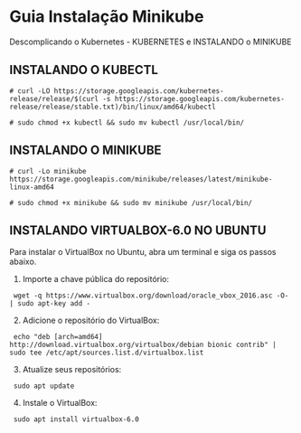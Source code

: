 # Guia Instalação Minikube
Descomplicando o Kubernetes - KUBERNETES e INSTALANDO o MINIKUBE

## INSTALANDO O KUBECTL
```
# curl -LO https://storage.googleapis.com/kubernetes-release/release/$(curl -s https://storage.googleapis.com/kubernetes-release/release/stable.txt)/bin/linux/amd64/kubectl
```
```
# sudo chmod +x kubectl && sudo mv kubectl /usr/local/bin/
```

## INSTALANDO O MINIKUBE
```
# curl -Lo minikube https://storage.googleapis.com/minikube/releases/latest/minikube-linux-amd64
```
```
# sudo chmod +x minikube && sudo mv minikube /usr/local/bin/
```


## INSTALANDO VIRTUALBOX-6.0 NO UBUNTU


Para instalar o VirtualBox no Ubuntu, abra um terminal e siga os passos abaixo.

1. Importe a chave pública do repositório:

```
 wget -q https://www.virtualbox.org/download/oracle_vbox_2016.asc -O- | sudo apt-key add -
```
2. Adicione o repositório do VirtualBox:
```
 echo "deb [arch=amd64] http://download.virtualbox.org/virtualbox/debian bionic contrib" | sudo tee /etc/apt/sources.list.d/virtualbox.list
```
3. Atualize seus repositórios:
```
 sudo apt update
```
4. Instale o VirtualBox:

```
 sudo apt install virtualbox-6.0
 ```


